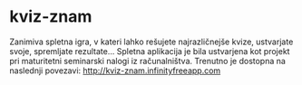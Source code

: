 # kviz-znam
Zanimiva spletna igra, v kateri lahko rešujete najrazličnejše kvize, ustvarjate svoje, spremljate rezultate...
Spletna aplikacija je bila ustvarjena kot projekt pri maturitetni seminarski nalogi iz računalništva.
Trenutno je dostopna na naslednji povezavi: http://kviz-znam.infinityfreeapp.com
